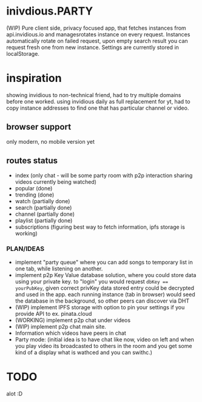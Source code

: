 inivdious.PARTY
===============
(WIP) Pure client side, privacy focused app, that fetches instances from api.invidious.io and managesrotates instance on every request. Instances automatically rotate on failed request, upon empty search result you can request fresh one from new instance. Settings are currently stored in localStorage.

# inspiration
showing invidious to non-technical friend, had to try multiple domains before one worked.
using invidious daily as full replacement for yt, had to copy instance addresses to find one that has particular channel or video.

## browser support
only modern, no mobile version yet

## routes status
- index (only chat - will be some party room with p2p interaction sharing videos currently being watched)
- popular (done)
- trending (done)
- watch (partially done)
- search (partially done)
- channel (partially done)
- playlist (partially done)
- subscriptions (figuring best way to fetch information, ipfs storage is working)


### PLAN/IDEAS
- implement "party queue" where you can add songs to temporary list in one tab, while listening on another.
- implement p2p Key Value database solution, where you could store data using your private key. to "login" you would request `dbKey == yourPubKey`, given correct privKey data stored entry could be decrypted and used in the app. each running instance (tab in browser) would seed the database in the background, so other peers can discover via DHT
- (WIP) implement IPFS storage with option to pin your settings if you provide API to ex. pinata.cloud
- (WORKING) implement p2p chat under videos
- (WIP) implement p2p chat main site.
- Information which videos have peers in chat
- Party mode: (initial idea is to have chat like now, video on left
and when you play video its broadcasted to others in the room and you get some kind of a display what is wathced and you can swithc.)

# TODO
alot :D